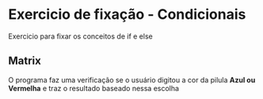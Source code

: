 <h1>Exercicio de fixação - Condicionais </h1>

<p>Exercicio para fixar os conceitos de if e else </p>

<h2>Matrix</h2>
<p>O programa faz uma verificação se o usuário digitou a cor da pilula <b>Azul ou Vermelha</b> e traz o resultado baseado 
nessa escolha</p>

